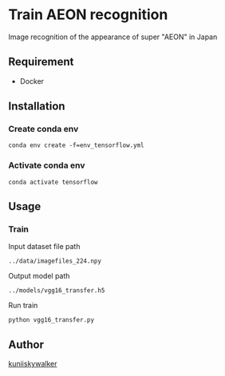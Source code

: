 Train AEON recognition
====

Image recognition of the appearance of super "AEON" in Japan

## Requirement

- Docker

## Installation

### Create conda env

```
conda env create -f=env_tensorflow.yml
```

### Activate conda env

```
conda activate tensorflow
```

## Usage

### Train

Input dataset file path
```
../data/imagefiles_224.npy
```

Output model path
```
../models/vgg16_transfer.h5
```

Run train
```
python vgg16_transfer.py
```

## Author

[kuniiskywalker](https://github.com/kuniiskywalker)

